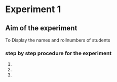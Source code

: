 # Experiment 1
## Aim of the experiment
To Display the names and rollnumbers of students

### step by step procedure for the experiment
1.
2.
3.

